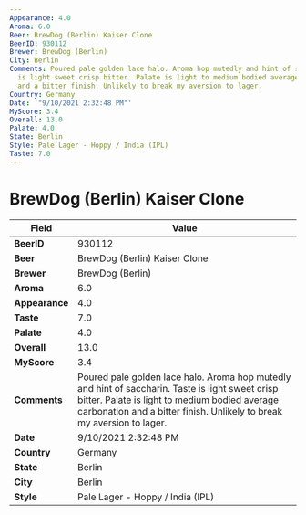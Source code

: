 ```yaml
---
Appearance: 4.0
Aroma: 6.0
Beer: BrewDog (Berlin) Kaiser Clone
BeerID: 930112
Brewer: BrewDog (Berlin)
City: Berlin
Comments: Poured pale golden lace halo. Aroma hop mutedly and hint of saccharin. Taste
  is light sweet crisp bitter. Palate is light to medium bodied average carbonation
  and a bitter finish. Unlikely to break my aversion to lager.
Country: Germany
Date: '"9/10/2021 2:32:48 PM"'
MyScore: 3.4
Overall: 13.0
Palate: 4.0
State: Berlin
Style: Pale Lager - Hoppy / India (IPL)
Taste: 7.0
---
```


# BrewDog (Berlin) Kaiser Clone

| Field         | Value |
|---------------|-------|
| **BeerID** | 930112 |
| **Beer** | BrewDog (Berlin) Kaiser Clone |
| **Brewer** | BrewDog (Berlin) |
| **Aroma** | 6.0 |
| **Appearance** | 4.0 |
| **Taste** | 7.0 |
| **Palate** | 4.0 |
| **Overall** | 13.0 |
| **MyScore** | 3.4 |
| **Comments** | Poured pale golden lace halo. Aroma hop mutedly and hint of saccharin. Taste is light sweet crisp bitter. Palate is light to medium bodied average carbonation and a bitter finish. Unlikely to break my aversion to lager. |
| **Date** | 9/10/2021 2:32:48 PM |
| **Country** | Germany |
| **State** | Berlin |
| **City** | Berlin |
| **Style** | Pale Lager - Hoppy / India (IPL) |
